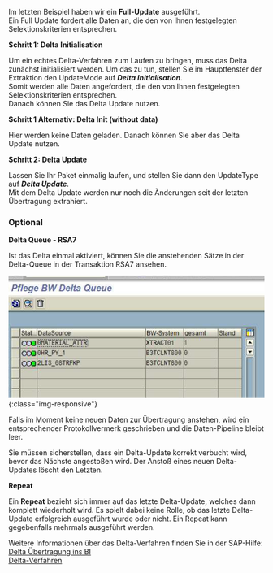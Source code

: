 Im letzten Beispiel haben wir ein **Full-Update** ausgeführt. <br>
Ein Full Update fordert alle Daten an, die den von Ihnen festgelegten Selektionskriterien entsprechen.

**Schritt 1: Delta Initialisation** 

Um ein echtes Delta-Verfahren zum Laufen zu bringen, muss das Delta zunächst initialisiert werden. Um das zu tun, stellen Sie im Hauptfenster der Extraktion den UpdateMode auf ***Delta Initialisation***. <br>
Somit werden alle Daten angefordert, die den von Ihnen festgelegten Selektionskriterien entsprechen.<br>
Danach können Sie das Delta Update nutzen.

**Schritt 1 Alternativ: Delta Init (without data)** 

Hier werden keine Daten geladen. Danach können Sie aber das Delta Update nutzen.

**Schritt 2: Delta Update** 

Lassen Sie Ihr Paket einmalig laufen, und stellen Sie dann den UpdateType auf ***Delta Update***. <br>
Mit dem Delta Update werden nur noch die Änderungen seit der letzten Übertragung extrahiert.

### Optional

**Delta Queue - RSA7** 

Ist das Delta einmal aktiviert, können Sie die anstehenden Sätze in der Delta-Queue in der Transaktion RSA7 ansehen.

![Delta](/img/content/Delta.png){:class="img-responsive"}

Falls im Moment keine neuen Daten zur Übertragung anstehen, wird ein entsprechender Protokollvermerk geschrieben und die Daten-Pipeline bleibt leer.

Sie müssen sicherstellen, dass ein Delta-Update korrekt verbucht wird, bevor das Nächste angestoßen wird. Der Anstoß eines neuen Delta-Updates löscht den Letzten.

**Repeat** 

Ein **Repeat** bezieht sich immer auf das letzte Delta-Update, welches dann komplett wiederholt wird. Es spielt dabei keine Rolle, ob das letzte Delta-Update erfolgreich ausgeführt wurde oder nicht. Ein Repeat kann gegebenfalls mehrmals ausgeführt werden.

Weitere Informationen über das Delta-Verfahren finden Sie in der SAP-Hilfe:<br>
[Delta Übertragung ins BI](http://help.sap.de/saphelp_nw70/helpdata/de/37/4f3ca8b672a34082ab3085d3c22145/content.htm)<br>
[Delta-Verfahren](https://help.sap.com/saphelp_nw70/helpdata/de/84/81eb588fc211d4b2c90050da4c74dc/content.htm?no_cache=true) 
